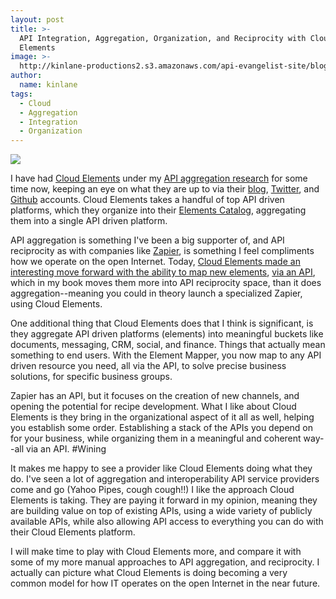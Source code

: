 ```yaml
---
layout: post
title: >-
  API Integration, Aggregation, Organization, and Reciprocity with Cloud
  Elements
image: >-
  http://kinlane-productions2.s3.amazonaws.com/api-evangelist-site/blog/cloud-elements-element-mapper.png
author:
  name: kinlane
tags:
  - Cloud
  - Aggregation
  - Integration
  - Organization
---
```

[![](http://kinlane-productions2.s3.amazonaws.com/api-evangelist-site/blog/cloud-elements-element-mapper.png)](http://cloud-elements.com/element-mapper/)

I have had [Cloud Elements](http://cloud-elements.com/) under my [API aggregation research](http://aggregation.apievangelist.com/) for some time now, keeping an eye on what they are up to via their [blog](http://cloud-elements.com/blog/), [Twitter](https://twitter.com/CloudElements), and [Github](https://github.com/cloud-elements) accounts. Cloud Elements takes a handful of top API driven platforms, which they organize into their [Elements Catalog](http://cloud-elements.com/elements-catalog/), aggregating them into a single API driven platform.

API aggregation is something I've been a big supporter of, and API reciprocity as with companies like [Zapier](https://zapier.com/), is something I feel compliments how we operate on the open Internet. Today, [Cloud Elements made an interesting move forward with the ability to map new elements](http://cloud-elements.com/element-mapper/), [via an API](https://console.cloud-elements.com/elements/jsp/home.jsp#DocumentationElementsPanel), which in my book moves them more into API reciprocity space, than it does aggregation--meaning you could in theory launch a specialized Zapier, using Cloud Elements. 

One additional thing that Cloud Elements does that I think is significant, is they aggregate API driven platforms (elements) into meaningful buckets like documents, messaging, CRM, social, and finance. Things that actually mean something to end users. With the Element Mapper, you now map to any API driven resource you need, all via the API, to solve precise business solutions, for specific business groups.

Zapier has an API, but it focuses on the creation of new channels, and opening the potential for recipe development. What I like about Cloud Elements is they bring in the organizational aspect of it all as well, helping you establish some order. Establishing a stack of the APIs you depend on for your business, while organizing them in a meaningful and coherent way--all via an API. #Wining

It makes me happy to see a provider like Cloud Elements doing what they do. I've seen a lot of aggregation and interoperability API service providers come and go (Yahoo Pipes, cough cough!!) I like the approach Cloud Elements is taking. They are paying it forward in my opinion, meaning they are building value on top of existing APIs, using a wide variety of publicly available APIs, while also allowing API access to everything you can do with their Cloud Elements platform.

I will make time to play with Cloud Elements more, and compare it with some of my more manual approaches to API aggregation, and reciprocity. I actually can picture what Cloud Elements is doing becoming a very common model for how IT operates on the open Internet in the near future.